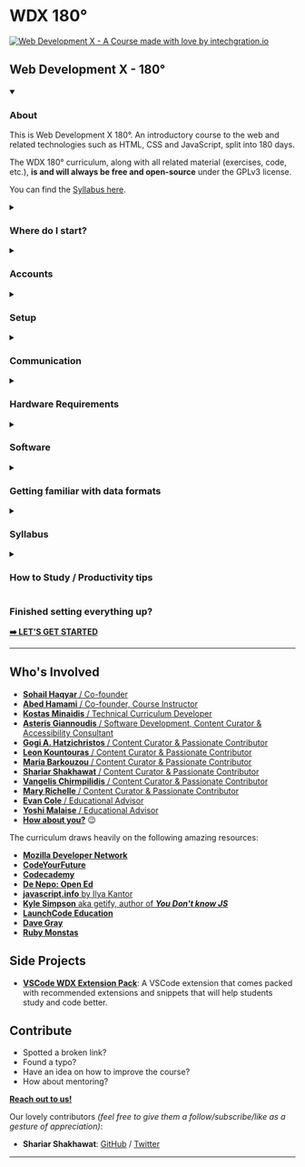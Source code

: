 # WDX 180°

[![Web Development X - A Course made with love by intechgration.io](/assets/WDX.Header.jpg)](https://in-tech-gration.github.io/WDX-180)

## Web Development X - 180°

<!-- ABOUT -->
<details open markdown="1">
  <summary><h3>About</h3></summary>

  This is Web Development X 180°. An introductory course to the web and related technologies such as HTML, CSS and JavaScript, split into 180 days.

  The WDX 180° curriculum, along with all related material (exercises, code, etc.), **is and will always be free and open-source** under the GPLv3 license.

  You can find the [Syllabus here](curriculum/index.md).
</details>

<!-- WHERE DO I START? -->
<details markdown="1">
  <summary><h3>Where do I start?</h3></summary>

  If you are ready and feel committed enough to start the course, you must start by carefully going through the following sections and completing all the necessary tasks:

  - **Accounts**  
  - **Setup**  
  - **Communication**  
  - **Hardware Requirements**  
  - **Software**  
  - **Getting familiar with data formats**
  - **How to Study / Productivity Tips**  

  Don't forget to open the [FAQ page](./curriculum/FAQ/index.md){:target="_blank"} that accompanies the setup process in a new Tab and check for relevant questions and their respective responses as you go through the next steps.

</details>

<!-- ACCOUNTS -->
<details markdown="1">
  <summary><h3>Accounts</h3></summary>

  In order to attend the course (and become a professional web developer) you will need to open an account in the following services:

  - [Google Gmail](https://www.google.com/gmail/about/){:target="_blank"}
  - [GitHub](https://github.com/){:target="_blank"}
  - [StackOverflow](https://stackoverflow.com/){:target="_blank"}
  - [Codesandbox](https://codesandbox.io/){:target="_blank"}
  - [Sli.do _(used during our Q&As)_](https://www.slido.com/){:target="_blank"}
</details>

<!-- SETUP -->
<details markdown="1">
  <summary><h3>Setup</h3></summary>

  The first thing you want to do, is to [fork](https://docs.github.com/en/get-started/quickstart/fork-a-repo){:target="_blank"}  this repository under your GitHub account.

  After you've successfully forked the repo, you will need to enable [GitHub Pages](https://pages.github.com/){:target="_blank"} in order to turn the repo into a website also.

  Here are the steps:

  1. Go to **Settings**
  2. Click on the **Pages** button
  3. Under **Branch**, select **main** and click **Save**
  4. Wait a few minutes, check that your repo is online and paste the URL on your personal progress sheet.

  The URL should look something like this: `https://your_username.github.io/WDX-180`

  > Here is a [YouTube video walkthrough](https://www.youtube.com/watch?v=xqGlWAHjtcM){:target="_blank"} to help you with this step. 

  While you are at the **Settings** page, select **General** on the side menu and go to **Features > Check "Issues" > Save** in order to enable the **Issues** feature on your forked repo.

  [![](./assets/GitHub.Enable.Issues.jpg)](./assets/GitHub.Enable.Issues.jpg){:target="_blank"}

  _(Click the image to see a full-size version)_
</details>

<!-- COMMUNICATIONS -->
<details markdown="1">
  <summary><h3>Communication</h3></summary>

  Our main channel of communication is [Slack](https://intechgration.slack.com){:target="_blank"}. If you haven't received an invitation to the Intechgration Slack team, please inform us via email. 

  We encourage you to use the [Web version](https://slack.com/signin#/signin){:target="_blank"} of Slack on your PC/laptop and also have it installed on your smartphone. It's available for both [Android](https://play.google.com/store/apps/details?id=com.Slack){:target="_blank"} and [iOS](https://apps.apple.com/app/slack-app/id618783545?ls=1){:target="_blank"} devices.

  In order to learn more about Slack and the various versions (mobile, desktop, web), scroll down to the [Software](#software) section.

  **Enrolled students** also have the opportunity to schedule one 30~45min call each week with an instructor.
</details>

<!-- HARDWARE -->
<details markdown="1">
  <summary><h3>Hardware Requirements</h3></summary>

  In order to attend the course you will need the following:

  - Attending **in-person**:
    - Notebook for note taking

  - Attending **remotely**:
    - A computer with camera, microphone and speakers or headphones.
    - Notebook for note taking
</details>

<!-- SOFTWARE -->
<details markdown="1">
  <summary><h3 id="software">Software</h3></summary>

  This is a list of Software you must have installed on your system in order to get started with the course:

  - **Communication:** [Slack](https://slack.com){:target="_blank"} is our main communication tool.
    - [Web version (**recommended**)](https://slack.com/signin#/signin){:target="_blank"}
    - Mobile version (**recommended**): [Android](https://play.google.com/store/apps/details?id=com.Slack){:target="_blank"} / [iOS](https://apps.apple.com/app/slack-app/id618783545?ls=1){:target="_blank"}
    - Desktop version: 
      - [Windows](https://slack.com/downloads/windows){:target="_blank"} (109MB)
      - [Mac](https://slack.com/downloads/mac){:target="_blank"} (160MB)
      - [Linux (*_beta_)](https://slack.com/downloads/linux){:target="_blank"} (81MB)

  - **Communication:** [Zoom client](https://zoom.us/support/download){:target="_blank"} and [Google Meet](https://meet.google.com/) are used to attend the live lectures and student sessions.
    - You can do a quick video/audio check for Google Meet, following the directions [found here](https://support.google.com/meet/answer/10409699?hl=en){:target="_blank"}. Video is optional, but **audio (good quality microphone) is mandatory**. 

  - **Browser(s)**:
    - [Chrome](https://www.google.com/chrome/){:target="_blank"}
      - Windows: _
      - Mac: 212MB
      - Linux: 90MB
    - [Firefox](https://www.mozilla.org/en-US/firefox/){:target="_blank"}
      - Windows: 55MB
      - Mac: 115MB
      - Linux: 76MB

    > **Note:** During the course, we recommend using `Chrome` for developing and debugging Frontend web applications. For daily, normal usage we recommend using browsers that respect the privacy of their users, such as `Firefox` and [Brave](https://brave.com/download/){:target="_blank"}. Likewise, we tend to `Google` a lot for technical issues and searching for resources, but we recommend using an alternative search engine, such as [DuckDuckGo](https://duckduckgo.com/){:target="_blank"} for personal use.  

  - **Code Editor:** Download and install [Visual Studio Code](https://code.visualstudio.com/){:target="_blank"}
    - Windows: 88MB
    - Mac: 203MB
    - Linux: 82MB
    - **Extensions for VSCode:** Throughout the course we will be recommending  a variety of VSCode extensions that can be installed and extend the functionality of the code editor and boost our productivity. 
      - One of the first extensions that **must be installed** is the [Live Server](https://marketplace.visualstudio.com/items?itemName=ritwickdey.LiveServer){:target="_blank"}. 
      - Another one is the [Live Share](https://marketplace.visualstudio.com/items?itemName=MS-vsliveshare.vsliveshare){:target="_blank"} which allows for real-time collaboration. More to follow. 🙂
      - Last, but not least, you want to install our very own [WDX Extension Pack](https://marketplace.visualstudio.com/items?itemName=kostasx.vscode-wdx-extension-pack){:target="_blank"} which comes packed with recommended extensions and snippets that will you study and code better.

  - **Git:** Mandatory [Version Control](https://www.atlassian.com/git/tutorials/what-is-version-control){:target="_blank"} software for the professional developer. [**Download here**](https://git-scm.com/downloads){:target="_blank"}
    - **Windows** users will also need to run the following command after installing git: `git config --global core.autocrlf true` as mentioned [here](https://docs.github.com/en/get-started/getting-started-with-git/configuring-git-to-handle-line-endings?platform=windows#global-settings-for-line-endings){:target="_blank"}
    - In order to check that `git` has been installed on your system, you will need to run one of the following commands in the terminal: 
    - `git --version`
    - `git -v` (for short)

  - **Command Line Tools (Terminal):**
    - **Windows:** you will use [GitBash](https://www.atlassian.com/git/tutorials/git-bash){:target="_blank"} _(which is bundled along with `git` so you don't need to install anything if you already have `git`` installed)_ as your UNIX-style command line environment.
    - **Linux:** _(Already includes built-in Unix command line terminals. No need to install.)_
    - **MacOS:** _(Already includes built-in Unix command line terminals. No need to install.)_
      - You will need to install [Homebrew](https://brew.sh/){:target="_blank"}

  > So, you've downloaded Visual Studio Code (aka VSCode) along with Git and GitBash if you are running Windows. Even though Windows comes packed with quite a few types of terminals through which you can type and execute commands, we highly recommend that you stick with Git Bash on Windows.
  >
  > VSCode has this neat feature called **Integrated Terminal** which basically means that you can access any terminal without leaving the VSCode interface. Pretty cool!

  - Spend a few minutes to watch the following video and learn some of the most basic terminal commands. You will need to **carefully practice** _(especially with the `rm` command)_ and repeat these commands on your own terminal in order to become comfortable with it. 
  
  - [Watch: **Terminal Commands for Web Developers**](https://www.youtube.com/watch?v=YSj30jnvxKo)
    - **Duration:** 12min
    - **Level:** Beginner 
    - List of commands that you will learn: `pwd`, `cd`, `mkdir`, `ls`, `touch`, `rm`, `rmdir`, `mv`, `cp`.

  **❌ Caution:** be extremely careful with the `rm -rf` command. You can probably try to avoid running this command on your system until you get quite comfortable with the terminal, as this command can literally wipe out your entire disk drive if ran improperly.  

  You can also use our [**online virtual terminal**](https://in-tech-gration.github.io/WDX-180/resources/vm/jslinux/){:target="_blank"} to safely practice these commands. Remember that the file structure on your system and our virtual terminal environment is quite different from the file structure depicted in the video above. And, yes, you can safely run `rm -rf` in this virtual environment!

  [![](./assets/jslinux.jpg)](https://in-tech-gration.github.io/WDX-180/resources/vm/jslinux/){:target="_blank"}

  It's extremely helpful and will greatly improve your chances of retaining any new concept, to keep notes of everything that you learn (e.g. terminal commands in this case) and organize them in a manner that will help you quickly go back and find what you need. 

  > At this point, it's also probably a good idea to spend a few minutes watching this [YouTube video walkthrough](https://youtu.be/S9Qg3Ltf__c){:target="_blank"} and follow along in order to create your SSH keys and connect them with GitHub, then follow the rest of the instructions to `clone` (download) the repository to your computer and install all the necessary dependencies.  

  - **Node.js:** Download the `LTS` version of the powerful and popular JavaScript running environment [here](https://nodejs.org/en){:target="_blank"}. You are going to be using `Node.js` **a lot** during this course 🙂. In order to check that `Node.js` has been installed on your system, you will need to run one of the following commands in the terminal: 
    - `node --version`
    - `node -v` (for short)

  - **Productivity:**
    - [**Wikiwand**: the Wikipedia Reader](https://www.wikiwand.com/){:target="_blank"} _(Install as a Browser extension)_
      - As you will be reading **a lot** (and we mean it) of Wikipedia articles throughout the course, we highly recommend that you use this awesome Browser extension to enhance the Wikipedia experience. In a sentence, this is Wikipedia on steroids!
    - [**Photopea**](https://www.photopea.com/){:target="_blank"}: a free, online image editing software that's pretty similar to `Adobe Photoshop`. You can use this tool to resize, crop or compress images among other things. 
</details>

<!-- DATA FORMATS -->
<details markdown="1">
  <summary><h3>Getting familiar with data formats</h3></summary>

  In this course we will be working a lot with `Markdown` files and `CSV` files.

  **Markdown** is a lightweight markup language used for formatting plain text documents, allowing users to easily add structure and style using simple, human-readable syntax.

  **CSV (Comma-Separated Values)** is a simple file format used for storing and exchanging structured data, where each line represents a record or entry, and fields or columns within each record are separated by commas.

  If you are unfamiliar with either the `markdown` or `CSV` file formats, we highly recommend that you watch the following 2 YouTube videos to get a better understanding:

  - [What is markdown?](https://www.youtube.com/watch?v=f49LJV1i-_w){:target="_blank"}
    - Duration: 8 min
    - Level: Beginner

  - [Understanding CSV Files](https://www.youtube.com/watch?v=UofTplCVkYI){:target="_blank"}
    - Duration: 6 min
    - Level: Beginner
    - You can find the `sample.csv` file mentioned in the video in the following filepath: [curriculum/week01/resources/sample.csv](./curriculum/week01/resources/sample.csv)

  In short, CSV is a lightweight data format, where:
  
  - Each line of text is a single row
  - Fields (columns) are separated by comma `,` delimiter character  
  - The file contains just the data itself (along with the delimiter)
  - Does not need any special software (it's just a plain text file)
  - All spreadsheet apps (MS Excel, Google Sheets, Numbers, etc.) can read and write CSV
</details>

<!-- Syllabus -->
<details markdown="1">
  <summary><h3>Syllabus</h3></summary>

  You can find the [Syllabus here](curriculum/index.md#syllabus).
</details>

<!-- HOW TO STUDY -->
<details markdown="1">
  <summary><h3>How to Study / Productivity tips</h3></summary>

  - **AVOID DISTRACTIONS at all costs!** This means, closing all tabs, browser windows and applications that are not related to your daily study plan and practice. Be very vigilant against applications that include notifications (WhatsApp, Messenger, etc.). From time to time, you might even consider **pausing notifications from Slack** itself. Check the [**instructions found here**](https://slack.com/help/articles/214908388-Pause-notifications-with-Do-Not-Disturb){:target="_blank"} on how to do this. 

  - **Go the extra mile** and go through the `Extra Resources` section that accompanies most of the chapters in this curriculum.

  - **I'm stuck!** Don't worry. Here are some tips to help you overcome what's blocking you:
    - ___I don't really understand this concept. What should I do?___
      - Search for extra information and resources online. (Found something useful that helped you? Make sure to share it!). We **highly recommend** that you always include [MDN](https://developer.mozilla.org/en-US/){:target="_blank"} in your searches for concepts related to Web technologies. You can google by including the `+MDN` keyword in your searches to find relevant pages in the MDN documentation, e.g. `css position sticky +MDN` or you can narrow and limit your searches only within the MDN documentation pages by googling using the `site:` operator, e.g. `css position sticky site:developer.mozilla.org`. Other channels for searching extra information include [YouTube](https://www.youtube.com/){:target="_blank"}, [StackOverflow](https://stackoverflow.com/){:target="_blank"} and [**other**](resources/PRODUCTIVITY.md#where-to-look-for-information){:target="_blank"}. 
      - Give yourself a break and try it again in a few minutes, hours, days.
      - Reach out to other students on [Slack](https://intechgration.slack.com){:target="_blank"}
      - Keep notes in order to discuss this during an upcoming support/Q&A session
    - My code is not working (as expected). What should I do?
      - Use the [rubber duck technique](https://en.wikipedia.org/wiki/Rubber_duck_debugging){:target="_blank"}
    
    Hungry for more tips? We have a whole section full of productivity and learning tips [right here](resources/productivity.md){:target="_blank"}.
</details>

### Finished setting everything up? 

[**➡️ LET'S GET STARTED**](/curriculum/index.md)

---

## Who's Involved

- [**Sohail Haqyar** / Co-founder](https://www.linkedin.com/in/sohail-haqyar/)
- [**Abed Hamami** / Co-founder, Course Instructor](https://www.linkedin.com/in/abedhamami/) 
- [**Kostas Minaidis** / Technical Curriculum Developer](https://www.linkedin.com/in/kostas-minaidis/)
- [**Asteris Giannoudis** / Software Development, Content Curator & Accessibility Consultant](https://www.linkedin.com/in/asteris-giannoudis/)
- [**Gogi A. Hatzichristos** / Content Curator & Passionate Contributor](https://www.linkedin.com/in/gogi-hatzichristos/)
- [**Leon Kountouras** / Content Curator & Passionate Contributor](https://github.com/leonalkalai/)
- [**Maria Barkouzou** / Content Curator & Passionate Contributor](https://www.linkedin.com/in/mariabarkouzou/)
- [**Shariar Shakhawat** / Content Curator & Passionate Contributor](https://www.linkedin.com/in/shariar-shakhawat/)
- [**Vangelis Chirmpilidis** / Content Curator & Passionate Contributor](https://github.com/vagelisx)
- [**Mary Richelle** / Content Curator & Passionate Contributor](https://github.com/MaryRichelle)
- [**Evan Cole** / Educational Advisor](https://www.linkedin.com/in/evan-cole/)
- [**Yoshi Malaise** / Educational Advisor](https://www.linkedin.com/in/yoshi-malaise/)
- [**How about you?**](#contribute) 😉

The curriculum draws heavily on the following amazing resources:

- [**Mozilla Developer Network**](https://developer.mozilla.org/en-US/)
- [**CodeYourFuture**](https://codeyourfuture.io/about/)
- [**Codecademy**](https://www.codecademy.com/)
- [**De Nepo: Open Ed**](https://github.com/denepo/)
- [**javascript.info** by Ilya Kantor](https://www.linkedin.com/in/iliakan/)
- [**Kyle Simpson** aka getify, author of ___You Don't know JS___](https://www.linkedin.com/in/getify/)
- [**LaunchCode Education**](https://github.com/LaunchCodeEducation)
- [**Dave Gray**](https://www.linkedin.com/in/davidagray/)
- [**Ruby Monstas**](https://rubymonstas.org/)

## Side Projects

- [**VSCode WDX Extension Pack**](https://marketplace.visualstudio.com/items?itemName=kostasx.vscode-wdx-extension-pack): A VSCode extension that comes packed with recommended extensions and snippets that will help students study and code better.

## Contribute

- Spotted a broken link?
- Found a typo?
- Have an idea on how to improve the course? 
- How about mentoring?

[**Reach out to us!**](https://github.com/in-tech-gration/WDX-Intro/discussions)

Our lovely contributors _(feel free to give them a follow/subscribe/like as a gesture of appreciation)_:

- **Shariar Shakhawat**: [GitHub](https://github.com/Sha-Shak) / [Twitter](https://twitter.com/shahriartweets)

---

<!-- COMMENTS: -->
<script src="https://utteranc.es/client.js"
  repo="in-tech-gration/WDX-180"
  issue-term="pathname"
  theme="github-dark"
  crossorigin="anonymous"
  async>
</script>
